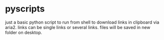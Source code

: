 # pyscripts

just a basic python script to run from shell to download links in clipboard via aria2.
links can be single links or several links.
files will be saved in new folder on desktop.
